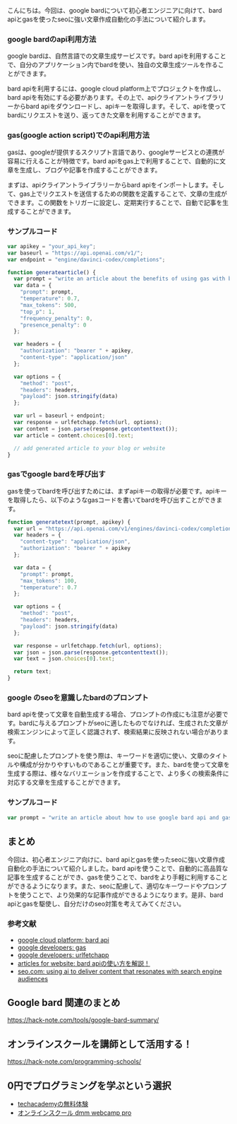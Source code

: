 <!--
title:   【google】bard apiとgasを使ったseoに強い文章作成自動化の手法
tags:    API,Bard,GAS,Google
id:      9847ad708df681dc8163
private: false
-->


こんにちは。今回は、google bardについて初心者エンジニアに向けて、bard apiとgasを使ったseoに強い文章作成自動化の手法について紹介します。

### google bardのapi利用方法

google bardは、自然言語での文章生成サービスです。bard apiを利用することで、自分のアプリケーション内でbardを使い、独自の文章生成ツールを作ることができます。

bard apiを利用するには、google cloud platform上でプロジェクトを作成し、bard apiを有効にする必要があります。その上で、apiクライアントライブラリーからbard apiをダウンロードし、apiキーを取得します。そして、apiを使ってbardにリクエストを送り、返ってきた文章を利用することができます。

### gas(google action script)でのapi利用方法

gasは、googleが提供するスクリプト言語であり、googleサービスとの連携が容易に行えることが特徴です。bard apiをgas上で利用することで、自動的に文章を生成し、ブログや記事を作成することができます。

まずは、apiクライアントライブラリーからbard apiをインポートします。そして、gas上でリクエストを送信するための関数を定義することで、文章の生成ができます。この関数をトリガーに設定し、定期実行することで、自動で記事を生成することができます。

### サンプルコード

```javascript
var apikey = "your_api_key";
var baseurl = "https://api.openai.com/v1/";
var endpoint = "engine/davinci-codex/completions";

function generatearticle() {
  var prompt = "write an article about the benefits of using gas with bard api for seo.";
  var data = {
    "prompt": prompt,
    "temperature": 0.7,
    "max_tokens": 500,
    "top_p": 1,
    "frequency_penalty": 0,
    "presence_penalty": 0
  };

  var headers = {
    "authorization": "bearer " + apikey,
    "content-type": "application/json"
  };

  var options = {
    "method": "post",
    "headers": headers,
    "payload": json.stringify(data)
  };

  var url = baseurl + endpoint;
  var response = urlfetchapp.fetch(url, options);
  var content = json.parse(response.getcontenttext());
  var article = content.choices[0].text;

  // add generated article to your blog or website
}
```

### gasでgoogle bardを呼び出す

gasを使ってbardを呼び出すためには、まずapiキーの取得が必要です。apiキーを取得したら、以下のようなgasコードを書いてbardを呼び出すことができます。

```javascript
function generatetext(prompt, apikey) {
  var url = "https://api.openai.com/v1/engines/davinci-codex/completions";
  var headers = {
    "content-type": "application/json",
    "authorization": "bearer " + apikey
  };

  var data = {
    "prompt": prompt,
    "max_tokens": 100,
    "temperature": 0.7
  };

  var options = {
    "method": "post",
    "headers": headers,
    "payload": json.stringify(data)
  };

  var response = urlfetchapp.fetch(url, options);
  var json = json.parse(response.getcontenttext());
  var text = json.choices[0].text;

  return text;
}
```

### google のseoを意識したbardのプロンプト

bard apiを使って文章を自動生成する場合、プロンプトの作成にも注意が必要です。bardに与えるプロンプトがseoに適したものでなければ、生成された文章が検索エンジンによって正しく認識されず、検索結果に反映されない場合があります。

seoに配慮したプロンプトを使う際は、キーワードを適切に使い、文章のタイトルや構成が分かりやすいものであることが重要です。また、bardを使って文章を生成する際は、様々なバリエーションを作成することで、より多くの検索条件に対応する文章を生成することができます。

### サンプルコード

```javascript
var prompt = "write an article about how to use google bard api and gas for seo optimization. use the following keywords: google, bard, api, gas.";
```

## まとめ

今回は、初心者エンジニア向けに、bard apiとgasを使ったseoに強い文章作成自動化の手法について紹介しました。bard apiを使うことで、自動的に高品質な記事を生成することができ、gasを使うことで、bardをより手軽に利用することができるようになります。また、seoに配慮して、適切なキーワードやプロンプトを使うことで、より効果的な記事作成ができるようになります。是非、bard apiとgasを駆使し、自分だけのseo対策を考えてみてください。


### 参考文献

- [google cloud platform: bard api](https://cloud.google.com/blog/products/ai-machine-learning/introducing-openai-gpt)
- [google developers: gas](https://developers.google.com/apps-script)
- [google developers: urlfetchapp](https://developers.google.com/apps-script/reference/url-fetch/url-fetch-app)
- [articles for website: bard apiの使い方を解説！](https://articlesforwebsite.com/how-to-use-the-bard-api/)
- [seo.com: using ai to deliver content that resonates with search engine audiences](https://www.seo.com/blog/using-ai-to-deliver-content-that-resonates-with-search-engine-audiences/)

## Google bard 関連のまとめ
https://hack-note.com/tools/google-bard-summary/


## オンラインスクールを講師として活用する！
https://hack-note.com/programming-schools/


## 0円でプログラミングを学ぶという選択
- [techacademyの無料体験](//af.moshimo.com/af/c/click?a_id=2612475&amp;p_id=1555&amp;pc_id=2816&amp;pl_id=22706&amp;url=https%3a%2f%2ftechacademy.jp%2fhtmlcss-trial%3futm_source%3dmoshimo%26utm_medium%3daffiliate%26utm_campaign%3dtextad)
- [オンラインスクール dmm webcamp pro](//af.moshimo.com/af/c/click?a_id=2612482&amp;p_id=1363&amp;pc_id=2297&amp;pl_id=39999&amp;guid=on)
